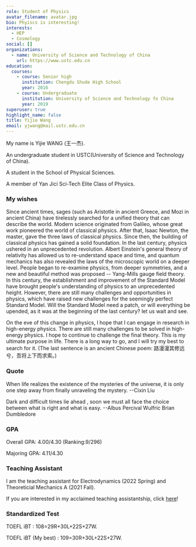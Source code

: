 ```yaml
---
role: Student of Physics
avatar_filename: avatar.jpg
bio: Phyiscs is interesting!
interests:
  - HEP
  - Cosmology
social: []
organizations:
  - name: University of Science and Technology of China
    url: https://www.ustc.edu.cn
education:
  courses:
    - course: Senior high
      institution: Chengdu Shude High School
      year: 2016
    - course: Undergraduate
      institution: University of Science and Technology fo China
      year: 2019
superuser: true
highlight_name: false
title: Yijie Wang
email: yjwang@mail.ustc.edu.cn
---
```

My name is Yijie WANG (王一杰).

An undergraduate student in USTC(University of Science and Technology of China).

A student in the School of Physical Sciences.

A member of Yan Jici Sci-Tech Elite Class of Physics.

### My wishes

Since ancient times, sages (such as Aristotle in ancient Greece, and Mozi in ancient China) have tirelessly searched for a unified theory that can describe the world. Modern science originated from Galileo, whose great work pioneered the world of classical physics. After that, Isaac Newton, the master, gave the three laws of classical physics. Since then, the building of classical physics has gained a solid foundation. In the last century, physics ushered in an unprecedented revolution. Albert Einstein's general theory of relativity has allowed us to re-understand space and time, and quantum mechanics has also revealed the laws of the microscopic world on a deeper level. People began to re-examine physics, from deeper symmetries, and a new and beautiful method was proposed -- Yang-Mills gauge field theory. In this century, the establishment and improvement of the Standard Model have brought people's understanding of physics to an unprecedented height. However, there are still many challenges and opportunities in physics, <!-- such as the recent W-boson mass problem and the muon magnetic moment problem, -->which have raised new challenges for the seemingly perfect Standard Model. Will the Standard Model need a patch, or will everything be upended, as it was at the beginning of the last century? let us wait and see.

On the eve of this change in physics, I hope that I can engage in research in high-energy physics. There are still many challenges to be solved in high-energy physics. I hope to continue to challenge the final theory. This is my ultimate purpose in life. There is a long way to go, and I will try my best to search for it. (The last sentence is an ancient Chinese poem: 路漫漫其修远兮，吾将上下而求索。)


### Quote

When life realizes the existence of the mysteries of the universe, it is only one step away from finally unraveling the mystery.  --Cixin Liu


Dark and difficult times lie ahead , soon we must all face the choice between what is right and what is easy.  --Albus Percival Wulfric Brian Dumbledore

### GPA

Overall GPA: 4.00/4.30 (Ranking:9/296)

Majoring GPA: 4.11/4.30

### Teaching Assistant

I am the teaching assistant for Electrodynamics (2022 Spring) and Theoreticial Mechanics A (2021 Fall).

If you are interested in my acclaimed teaching assistantship, click [here](https://yijiewang.netlify.app/courses/)!

### Standardized Test

TOEFL iBT : 108=29R+30L+22S+27W.

TOEFL iBT (My best) : 109=30R+30L+22S+27W.

